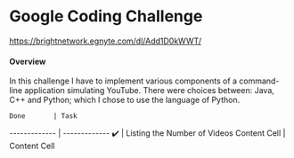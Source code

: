# Google Coding Challenge #
https://brightnetwork.egnyte.com/dl/Add1D0kWWT/

#### Overview ####
In this challenge I have to implement various components of a command-line application simulating YouTube. There were choices between: Java, C++ and Python; which I chose to use the language of Python.

    Done       | Task
------------- | -------------
:heavy_check_mark:  | Listing the Number of Videos
Content Cell  | Content Cell

